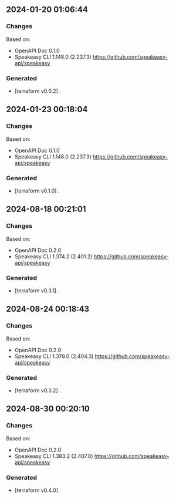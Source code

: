 

## 2024-01-20 01:06:44
### Changes
Based on:
- OpenAPI Doc 0.1.0 
- Speakeasy CLI 1.148.0 (2.237.3) https://github.com/speakeasy-api/speakeasy
### Generated
- [terraform v0.0.2] .

## 2024-01-23 00:18:04
### Changes
Based on:
- OpenAPI Doc 0.1.0 
- Speakeasy CLI 1.148.0 (2.237.3) https://github.com/speakeasy-api/speakeasy
### Generated
- [terraform v0.1.0] .

## 2024-08-18 00:21:01
### Changes
Based on:
- OpenAPI Doc 0.2.0 
- Speakeasy CLI 1.374.2 (2.401.2) https://github.com/speakeasy-api/speakeasy
### Generated
- [terraform v0.3.1] .

## 2024-08-24 00:18:43
### Changes
Based on:
- OpenAPI Doc 0.2.0 
- Speakeasy CLI 1.378.0 (2.404.3) https://github.com/speakeasy-api/speakeasy
### Generated
- [terraform v0.3.2] .

## 2024-08-30 00:20:10
### Changes
Based on:
- OpenAPI Doc 0.2.0 
- Speakeasy CLI 1.383.2 (2.407.0) https://github.com/speakeasy-api/speakeasy
### Generated
- [terraform v0.4.0] .